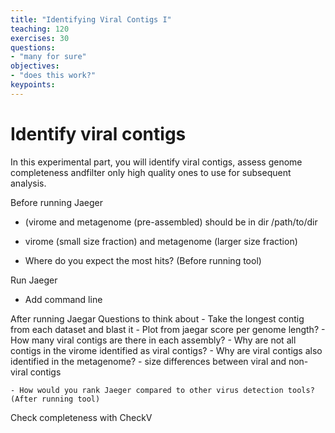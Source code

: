 ```yaml
---
title: "Identifying Viral Contigs I"
teaching: 120
exercises: 30
questions:
- "many for sure"
objectives:
- "does this work?"
keypoints:
---
```


# Identify viral contigs

In this experimental part, you will identify viral contigs, assess genome completeness andfilter only high quality ones to use for subsequent analysis.  

Before running Jaeger  
- (virome and metagenome (pre-assembled) should be in dir /path/to/dir
- virome (small size fraction) and metagenome (larger size fraction)

- Where do you expect the most hits? (Before running tool)

Run Jaeger
- Add command line

After running Jaegar
Questions to think about
      - Take the longest contig from each dataset and blast it
      - Plot from jaegar score per genome length?
      - How many viral contigs are there in each assembly?
      - Why are not all contigs in the virome identified as viral contigs?
      - Why are viral contigs also identified in the metagenome?
      - size differences between viral and non-viral contigs
        
    - How would you rank Jaeger compared to other virus detection tools? (After running tool)

Check completeness with CheckV

